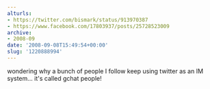 ```yaml
---
alturls:
- https://twitter.com/bismark/status/913970387
- https://www.facebook.com/17803937/posts/25728523009
archive:
- 2008-09
date: '2008-09-08T15:49:54+00:00'
slug: '1220888994'
---
```


wondering why a bunch of people I follow keep using twitter as an IM system... it's called gchat people!

